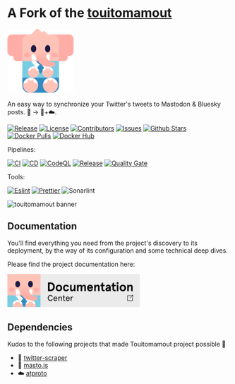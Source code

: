 # A Fork of the [touitomamout](https://github.com/louisgrasset/touitomamout)
[<img src="https://github.com/louisgrasset/touitomamout/raw/main/.github/docs/touitomamout.svg"  width="150px"/>](https://louisgrasset.github.io/touitomamout/docs/discover)

An easy way to synchronize your Twitter's tweets to Mastodon & Bluesky posts. 🦤 → 🦣+☁️.

[![Release](https://img.shields.io/github/package-json/v/louisgrasset/touitomamout/main?label=release&color=#4c1)](https://github.com/louisgrasset/touitomamout/releases)
[![License](https://img.shields.io/github/license/louisgrasset/touitomamout?color=#4c1)](https://github.com/louisgrasset/touitomamout/blob/main/LICENSE)
[![Contributors](https://img.shields.io/github/contributors/louisgrasset/touitomamout)](https://github.com/louisgrasset/touitomamout/graphs/contributors)
[![Issues](https://img.shields.io/github/issues/louisgrasset/touitomamout)](https://github.com/louisgrasset/touitomamout/issues)
[![Github Stars](https://img.shields.io/github/stars/louisgrasset/touitomamout?color=ffe34e)](https://github.com/louisgrasset/touitomamout)
[![Docker Pulls](https://img.shields.io/docker/pulls/louisgrasset/touitomamout?color=086dd7)](https://hub.docker.com/r/louisgrasset/touitomamout)
[![Docker Hub](https://img.shields.io/static/v1.svg?color=086dd7&labelColor=555555&logoColor=ffffff&label=&message=docker%20hub&logo=Docker)](https://hub.docker.com/r/louisgrasset/touitomamout)

Pipelines:

[![CI](https://img.shields.io/github/actions/workflow/status/louisgrasset/touitomamout/ci.yml?label=ci)](https://github.com/louisgrasset/touitomamout/actions/workflows/ci.yml)
[![CD](https://img.shields.io/github/actions/workflow/status/louisgrasset/touitomamout/cd.yml?label=cd)](https://github.com/louisgrasset/touitomamout/actions/workflows/cd.yml)
[![CodeQL](https://img.shields.io/github/actions/workflow/status/louisgrasset/touitomamout/codeql.yml?label=codeql)](https://github.com/louisgrasset/touitomamout/actions/workflows/codeql.yml)
[![Release](https://img.shields.io/github/actions/workflow/status/louisgrasset/touitomamout/release.yml?label=release)](https://github.com/louisgrasset/touitomamout/actions/workflows/release.yml)
[![Quality Gate](https://sonarcloud.io/api/project_badges/measure?project=louisgrasset_touitomamout&metric=alert_status)](https://sonarcloud.io/summary/new_code?id=louisgrasset_touitomamout)

Tools:

[![Eslint](https://img.shields.io/badge/eslint-3A33D1?logo=eslint&logoColor=white)](https://github.com/eslint/eslint)
[![Prettier](https://img.shields.io/badge/prettier-1A2C34?logo=prettier&logoColor=white)](https://github.com/prettier/prettier)
![Sonarlint](https://img.shields.io/badge/sonarlint-CB2029?logo=sonarlint&logoColor=white)

![touitomamout banner](./.github/docs/touitomamout-banner.jpg)

## Documentation
You'll find everything you need from the project's discovery to its deployment, by the way of its configuration and some technical deep dives.

Please find the project documentation here:

[<img src="https://github.com/louisgrasset/touitomamout/raw/main/.github/docs/documentation-center.svg"  width="300px"/>](https://louisgrasset.github.io/touitomamout/docs/discover)

## Dependencies
Kudos to the following projects that made Touitomamout project possible 🙏
- 🦤 [twitter-scraper](https://github.com/the-convocation/twitter-scraper)
- 🦣 [masto.js](https://github.com/neet/masto.js)
- ☁️ [atproto](https://github.com/bluesky-social/atproto)

